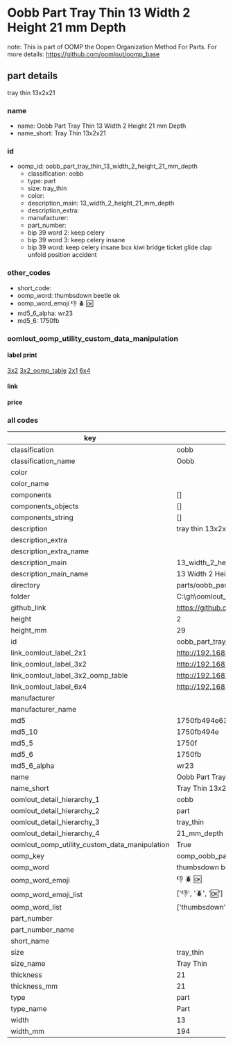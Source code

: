 # Oobb Part Tray Thin 13 Width 2 Height 21 mm Depth  

note: This is part of OOMP the Oopen Organization Method For Parts. For more details: https://github.com/oomlout/oomp_base

##  part details
  



tray thin 13x2x21



### name
* name: Oobb Part Tray Thin 13 Width 2 Height 21 mm Depth
* name_short: Tray Thin 13x2x21 
### id
* oomp_id: oobb_part_tray_thin_13_width_2_height_21_mm_depth
  * classification: oobb
  * type: part
  * size: tray_thin
  * color: 
  * description_main: 13_width_2_height_21_mm_depth
  * description_extra: 
  * manufacturer: 
  * part_number: 
  * bip 39 word 2: keep celery
  * bip 39 word 3: keep celery insane
  * bip 39 word: keep celery insane box kiwi bridge ticket glide clap unfold position accident

### other_codes
* short_code: 
* oomp_word: thumbsdown beetle ok
* oomp_word_emoji :thumbsdown: :beetle: :ok:
* md5_6_alpha: wr23
* md5_6: 1750fb






### oomlout_oomp_utility_custom_data_manipulation
#### label print
[3x2](http://192.168.1.245:1112/?label=oomp%20wr23)
[3x2_oomp_table](http://192.168.1.108:1112/?label=oomp%20wr23)
[2x1](http://192.168.1.242:1112/?label=oomp%20wr23)
[6x4](http://192.168.1.55:1112/?label=oomp%20wr23)    

#### link

                              

#### price







### all codes 
| key | value |  
| --- | --- |  
| classification | oobb |  
| classification_name | Oobb |  
| color |  |  
| color_name |  |  
| components | [] |  
| components_objects | [] |  
| components_string | [] |  
| description | tray thin 13x2x21 |  
| description_extra |  |  
| description_extra_name |  |  
| description_main | 13_width_2_height_21_mm_depth |  
| description_main_name | 13 Width 2 Height 21 mm Depth |  
| directory | parts/oobb_part_tray_thin_13_width_2_height_21_mm_depth |  
| folder | C:\gh\oomlout_oobb_version_4_generated_parts\things\oobb_part_tray_thin_13_width_2_height_21_mm_depth |  
| github_link | https://github.com/oomlout/oomlout_oomp_part_src/tree/main/parts/oobb_part_tray_thin_13_width_2_height_21_mm_depth |  
| height | 2 |  
| height_mm | 29 |  
| id | oobb_part_tray_thin_13_width_2_height_21_mm_depth |  
| link_oomlout_label_2x1 | http://192.168.1.242:1112/?label=oomp%20wr23 |  
| link_oomlout_label_3x2 | http://192.168.1.245:1112/?label=oomp%20wr23 |  
| link_oomlout_label_3x2_oomp_table | http://192.168.1.108:1112/?label=oomp%20wr23 |  
| link_oomlout_label_6x4 | http://192.168.1.55:1112/?label=oomp%20wr23 |  
| manufacturer |  |  
| manufacturer_name |  |  
| md5 | 1750fb494e631c346f3db1a8e9c943ce |  
| md5_10 | 1750fb494e |  
| md5_5 | 1750f |  
| md5_6 | 1750fb |  
| md5_6_alpha | wr23 |  
| name | Oobb Part Tray Thin 13 Width 2 Height 21 mm Depth |  
| name_short | Tray Thin 13x2x21  |  
| oomlout_detail_hierarchy_1 | oobb |  
| oomlout_detail_hierarchy_2 | part |  
| oomlout_detail_hierarchy_3 | tray_thin |  
| oomlout_detail_hierarchy_4 | 21_mm_depth |  
| oomlout_oomp_utility_custom_data_manipulation | True |  
| oomp_key | oomp_oobb_part_tray_thin_13_width_2_height_21_mm_depth |  
| oomp_word | thumbsdown beetle ok |  
| oomp_word_emoji | :thumbsdown: :beetle: :ok: |  
| oomp_word_emoji_list | [':thumbsdown:', ':beetle:', ':ok:'] |  
| oomp_word_list | ['thumbsdown', 'beetle', 'ok'] |  
| part_number |  |  
| part_number_name |  |  
| short_name |  |  
| size | tray_thin |  
| size_name | Tray Thin |  
| thickness | 21 |  
| thickness_mm | 21 |  
| type | part |  
| type_name | Part |  
| width | 13 |  
| width_mm | 194 |  
